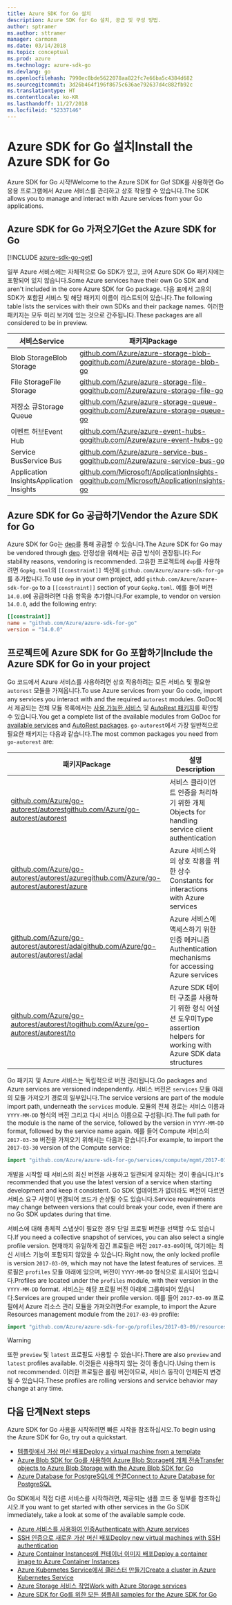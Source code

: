 ```yaml
---
title: Azure SDK for Go 설치
description: Azure SDK for Go 설치, 공급 및 구성 방법.
author: sptramer
ms.author: sttramer
manager: carmonm
ms.date: 03/14/2018
ms.topic: conceptual
ms.prod: azure
ms.technology: azure-sdk-go
ms.devlang: go
ms.openlocfilehash: 7990ec8bde5622078aa822fc7e66ba5c4384d682
ms.sourcegitcommit: 3d26b464f196f8675c636ae792637d4c882fb92c
ms.translationtype: HT
ms.contentlocale: ko-KR
ms.lasthandoff: 11/27/2018
ms.locfileid: "52337146"
---
```

# <a name="install-the-azure-sdk-for-go"></a><span data-ttu-id="bdfdf-103">Azure SDK for Go 설치</span><span class="sxs-lookup"><span data-stu-id="bdfdf-103">Install the Azure SDK for Go</span></span>

<span data-ttu-id="bdfdf-104">Azure SDK for Go 시작!</span><span class="sxs-lookup"><span data-stu-id="bdfdf-104">Welcome to the Azure SDK for Go!</span></span> <span data-ttu-id="bdfdf-105">SDK를 사용하면 Go 응용 프로그램에서 Azure 서비스를 관리하고 상호 작용할 수 있습니다.</span><span class="sxs-lookup"><span data-stu-id="bdfdf-105">The SDK allows you to manage and interact with Azure services from your Go applications.</span></span>

## <a name="get-the-azure-sdk-for-go"></a><span data-ttu-id="bdfdf-106">Azure SDK for Go 가져오기</span><span class="sxs-lookup"><span data-stu-id="bdfdf-106">Get the Azure SDK for Go</span></span>

[!INCLUDE [azure-sdk-go-get](includes/azure-sdk-go-get.md)]

<span data-ttu-id="bdfdf-107">일부 Azure 서비스에는 자체적으로 Go SDK가 있고, 코어 Azure SDK Go 패키지에는 포함되어 있지 않습니다.</span><span class="sxs-lookup"><span data-stu-id="bdfdf-107">Some Azure services have their own Go SDK and aren't included in the core Azure SDK for Go package.</span></span> <span data-ttu-id="bdfdf-108">다음 표에서 고유의 SDK가 포함된 서비스 및 해당 패키지 이름이 리스트되어 있습니다.</span><span class="sxs-lookup"><span data-stu-id="bdfdf-108">The following table lists the services with their own SDKs and their package names.</span></span> <span data-ttu-id="bdfdf-109">이러한 패키지는 모두 미리 보기에 있는 것으로 간주됩니다.</span><span class="sxs-lookup"><span data-stu-id="bdfdf-109">These packages are all considered to be in preview.</span></span>

| <span data-ttu-id="bdfdf-110">서비스</span><span class="sxs-lookup"><span data-stu-id="bdfdf-110">Service</span></span> | <span data-ttu-id="bdfdf-111">패키지</span><span class="sxs-lookup"><span data-stu-id="bdfdf-111">Package</span></span> |
|---------|---------|
| <span data-ttu-id="bdfdf-112">Blob Storage</span><span class="sxs-lookup"><span data-stu-id="bdfdf-112">Blob Storage</span></span> | [<span data-ttu-id="bdfdf-113">github.com/Azure/azure-storage-blob-go</span><span class="sxs-lookup"><span data-stu-id="bdfdf-113">github.com/Azure/azure-storage-blob-go</span></span>](https://github.com/Azure/azure-storage-blob-go) |
| <span data-ttu-id="bdfdf-114">File Storage</span><span class="sxs-lookup"><span data-stu-id="bdfdf-114">File Storage</span></span> | [<span data-ttu-id="bdfdf-115">github.com/Azure/azure-storage-file-go</span><span class="sxs-lookup"><span data-stu-id="bdfdf-115">github.com/Azure/azure-storage-file-go</span></span>](https://github.com/Azure/azure-storage-file-go) |
| <span data-ttu-id="bdfdf-116">저장소 큐</span><span class="sxs-lookup"><span data-stu-id="bdfdf-116">Storage Queue</span></span> | [<span data-ttu-id="bdfdf-117">github.com/Azure/azure-storage-queue-go</span><span class="sxs-lookup"><span data-stu-id="bdfdf-117">github.com/Azure/azure-storage-queue-go</span></span>](https://github.com/Azure/azure-storage-queue-go) |
| <span data-ttu-id="bdfdf-118">이벤트 허브</span><span class="sxs-lookup"><span data-stu-id="bdfdf-118">Event Hub</span></span> | [<span data-ttu-id="bdfdf-119">github.com/Azure/azure-event-hubs-go</span><span class="sxs-lookup"><span data-stu-id="bdfdf-119">github.com/Azure/azure-event-hubs-go</span></span>](https://github.com/Azure/azure-event-hubs-go) |
| <span data-ttu-id="bdfdf-120">Service Bus</span><span class="sxs-lookup"><span data-stu-id="bdfdf-120">Service Bus</span></span> | [<span data-ttu-id="bdfdf-121">github.com/Azure/azure-service-bus-go</span><span class="sxs-lookup"><span data-stu-id="bdfdf-121">github.com/Azure/azure-service-bus-go</span></span>](https://github.com/Azure/azure-service-bus-go) |
| <span data-ttu-id="bdfdf-122">Application Insights</span><span class="sxs-lookup"><span data-stu-id="bdfdf-122">Application Insights</span></span> | [<span data-ttu-id="bdfdf-123">github.com/Microsoft/ApplicationInsights-go</span><span class="sxs-lookup"><span data-stu-id="bdfdf-123">github.com/Microsoft/ApplicationInsights-go</span></span>](https://github.com/Microsoft/ApplicationInsights-go) |

## <a name="vendor-the-azure-sdk-for-go"></a><span data-ttu-id="bdfdf-124">Azure SDK for Go 공급하기</span><span class="sxs-lookup"><span data-stu-id="bdfdf-124">Vendor the Azure SDK for Go</span></span>

<span data-ttu-id="bdfdf-125">Azure SDK for Go는 [dep](https://github.com/golang/dep)를 통해 공급할 수 있습니다.</span><span class="sxs-lookup"><span data-stu-id="bdfdf-125">The Azure SDK for Go may be vendored through [dep](https://github.com/golang/dep).</span></span> <span data-ttu-id="bdfdf-126">안정성을 위해서는 공급 방식이 권장됩니다.</span><span class="sxs-lookup"><span data-stu-id="bdfdf-126">For stability reasons, vendoring is recommended.</span></span> <span data-ttu-id="bdfdf-127">고유한 프로젝트에 `dep`를 사용하려면 `Gopkg.toml`의 `[[constraint]]` 섹션에 `github.com/Azure/azure-sdk-for-go`를 추가합니다.</span><span class="sxs-lookup"><span data-stu-id="bdfdf-127">To use `dep` in your own project, add `github.com/Azure/azure-sdk-for-go` to a `[[constraint]]` section of your `Gopkg.toml`.</span></span> <span data-ttu-id="bdfdf-128">예를 들어 버전 `14.0.0`에 공급하려면 다음 항목을 추가합니다.</span><span class="sxs-lookup"><span data-stu-id="bdfdf-128">For example, to vendor on version `14.0.0`, add the following entry:</span></span>

```toml
[[constraint]]
name = "github.com/Azure/azure-sdk-for-go"
version = "14.0.0"
```

## <a name="include-the-azure-sdk-for-go-in-your-project"></a><span data-ttu-id="bdfdf-129">프로젝트에 Azure SDK for Go 포함하기</span><span class="sxs-lookup"><span data-stu-id="bdfdf-129">Include the Azure SDK for Go in your project</span></span>

<span data-ttu-id="bdfdf-130">Go 코드에서 Azure 서비스를 사용하려면 상호 작용하려는 모든 서비스 및 필요한 `autorest` 모듈을 가져옵니다.</span><span class="sxs-lookup"><span data-stu-id="bdfdf-130">To use Azure services from your Go code, import any services you interact with and the required `autorest` modules.</span></span>
<span data-ttu-id="bdfdf-131">GoDoc에서 제공되는 전체 모듈 목록에서는 [사용 가능한 서비스](https://godoc.org/github.com/Azure/azure-sdk-for-go) 및 [AutoRest 패키지](https://godoc.org/github.com/Azure/go-autorest)를 확인할 수 있습니다.</span><span class="sxs-lookup"><span data-stu-id="bdfdf-131">You get a complete list of the available modules from GoDoc for [available services](https://godoc.org/github.com/Azure/azure-sdk-for-go) and [AutoRest packages](https://godoc.org/github.com/Azure/go-autorest).</span></span> <span data-ttu-id="bdfdf-132">`go-autorest`에서 가장 일반적으로 필요한 패키지는 다음과 같습니다.</span><span class="sxs-lookup"><span data-stu-id="bdfdf-132">The most common packages you need from `go-autorest` are:</span></span>

| <span data-ttu-id="bdfdf-133">패키지</span><span class="sxs-lookup"><span data-stu-id="bdfdf-133">Package</span></span> | <span data-ttu-id="bdfdf-134">설명</span><span class="sxs-lookup"><span data-stu-id="bdfdf-134">Description</span></span> |
|---------|-------------|
| <span data-ttu-id="bdfdf-135">[github.com/Azure/go-autorest/autorest][autorest]</span><span class="sxs-lookup"><span data-stu-id="bdfdf-135">[github.com/Azure/go-autorest/autorest][autorest]</span></span> | <span data-ttu-id="bdfdf-136">서비스 클라이언트 인증을 처리하기 위한 개체</span><span class="sxs-lookup"><span data-stu-id="bdfdf-136">Objects for handling service client authentication</span></span> |
| <span data-ttu-id="bdfdf-137">[github.com/Azure/go-autorest/autorest/azure][autorest/azure]</span><span class="sxs-lookup"><span data-stu-id="bdfdf-137">[github.com/Azure/go-autorest/autorest/azure][autorest/azure]</span></span> | <span data-ttu-id="bdfdf-138">Azure 서비스와의 상호 작용을 위한 상수</span><span class="sxs-lookup"><span data-stu-id="bdfdf-138">Constants for interactions with Azure services</span></span> |
| <span data-ttu-id="bdfdf-139">[github.com/Azure/go-autorest/autorest/adal][autorest/adal]</span><span class="sxs-lookup"><span data-stu-id="bdfdf-139">[github.com/Azure/go-autorest/autorest/adal][autorest/adal]</span></span> | <span data-ttu-id="bdfdf-140">Azure 서비스에 액세스하기 위한 인증 메커니즘</span><span class="sxs-lookup"><span data-stu-id="bdfdf-140">Authentication mechanisms for accessing Azure services</span></span> |
| <span data-ttu-id="bdfdf-141">[github.com/Azure/go-autorest/autorest/to][autorest/to]</span><span class="sxs-lookup"><span data-stu-id="bdfdf-141">[github.com/Azure/go-autorest/autorest/to][autorest/to]</span></span> | <span data-ttu-id="bdfdf-142">Azure SDK 데이터 구조를 사용하기 위한 형식 어설션 도우미</span><span class="sxs-lookup"><span data-stu-id="bdfdf-142">Type assertion helpers for working with Azure SDK data structures</span></span> |

[autorest]: https://godoc.org/github.com/Azure/go-autorest/autorest
[autorest/azure]: https://godoc.org/github.com/Azure/go-autorest/autorest/azure
[autorest/adal]: https://godoc.org/github.com/Azure/go-autorest/autorest/adal
[autorest/to]: https://godoc.org/github.com/Azure/go-autorest/autorest/to

<span data-ttu-id="bdfdf-143">Go 패키지 및 Azure 서비스는 독립적으로 버전 관리됩니다.</span><span class="sxs-lookup"><span data-stu-id="bdfdf-143">Go packages and Azure services are versioned independently.</span></span> <span data-ttu-id="bdfdf-144">서비스 버전은 `services` 모듈 아래의 모듈 가져오기 경로의 일부입니다.</span><span class="sxs-lookup"><span data-stu-id="bdfdf-144">The service versions are part of the module import path, underneath the `services` module.</span></span> <span data-ttu-id="bdfdf-145">모듈의 전체 경로는 서비스 이름과 `YYYY-MM-DD` 형식의 버전 그리고 다시 서비스 이름으로 구성됩니다.</span><span class="sxs-lookup"><span data-stu-id="bdfdf-145">The full path for the module is the name of the service, followed by the version in `YYYY-MM-DD` format, followed by the service name again.</span></span> <span data-ttu-id="bdfdf-146">예를 들어 Compute 서비스의 `2017-03-30` 버전을 가져오기 위해서는 다음과 같습니다.</span><span class="sxs-lookup"><span data-stu-id="bdfdf-146">For example, to import the `2017-03-30` version of the Compute service:</span></span>

```go
import "github.com/Azure/azure-sdk-for-go/services/compute/mgmt/2017-03-30/compute"
```

<span data-ttu-id="bdfdf-147">개발을 시작할 때 서비스의 최신 버전을 사용하고 일관되게 유지하는 것이 좋습니다.</span><span class="sxs-lookup"><span data-stu-id="bdfdf-147">It's recommended that you use the latest version of a service when starting development and keep it consistent.</span></span>
<span data-ttu-id="bdfdf-148">Go SDK 업데이트가 없더라도 버전이 다르면 서비스 요구 사항이 변경되어 코드가 손상될 수도 있습니다.</span><span class="sxs-lookup"><span data-stu-id="bdfdf-148">Service requirements may change between versions that could break your code, even if there are no Go SDK updates during that time.</span></span>

<span data-ttu-id="bdfdf-149">서비스에 대해 총체적 스냅샷이 필요한 경우 단일 프로필 버전을 선택할 수도 있습니다.</span><span class="sxs-lookup"><span data-stu-id="bdfdf-149">If you need a collective snapshot of services, you can also select a single profile version.</span></span> <span data-ttu-id="bdfdf-150">현재까지 유일하게 잠긴 프로필은 버전 `2017-03-09`이며, 여기에는 최신 서비스 기능이 포함되지 않았을 수 있습니다.</span><span class="sxs-lookup"><span data-stu-id="bdfdf-150">Right now, the only locked profile is version `2017-03-09`, which may not have the latest features of services.</span></span> <span data-ttu-id="bdfdf-151">프로필은 `profiles` 모듈 아래에 있으며, 버전이 `YYYY-MM-DD` 형식으로 표시되어 있습니다.</span><span class="sxs-lookup"><span data-stu-id="bdfdf-151">Profiles are located under the `profiles` module, with their version in the `YYYY-MM-DD` format.</span></span> <span data-ttu-id="bdfdf-152">서비스는 해당 프로필 버전 아래에 그룹화되어 있습니다.</span><span class="sxs-lookup"><span data-stu-id="bdfdf-152">Services are grouped under their profile version.</span></span> <span data-ttu-id="bdfdf-153">예를 들어 `2017-03-09` 프로필에서 Azure 리소스 관리 모듈을 가져오려면:</span><span class="sxs-lookup"><span data-stu-id="bdfdf-153">For example, to import the Azure Resources management module from the `2017-03-09` profile:</span></span>

```go
import "github.com/Azure/azure-sdk-for-go/profiles/2017-03-09/resources/mgmt/resources"
```

> [!WARNING]
> <span data-ttu-id="bdfdf-154">또한 `preview` 및 `latest` 프로필도 사용할 수 있습니다.</span><span class="sxs-lookup"><span data-stu-id="bdfdf-154">There are also `preview` and `latest` profiles available.</span></span> <span data-ttu-id="bdfdf-155">이것들은 사용하지 않는 것이 좋습니다.</span><span class="sxs-lookup"><span data-stu-id="bdfdf-155">Using them is not recommended.</span></span> <span data-ttu-id="bdfdf-156">이러한 프로필은 롤링 버전이므로, 서비스 동작이 언제든지 변경될 수 있습니다.</span><span class="sxs-lookup"><span data-stu-id="bdfdf-156">These profiles are rolling versions and service behavior may change at any time.</span></span>

## <a name="next-steps"></a><span data-ttu-id="bdfdf-157">다음 단계</span><span class="sxs-lookup"><span data-stu-id="bdfdf-157">Next steps</span></span>

<span data-ttu-id="bdfdf-158">Azure SDK for Go 사용을 시작하려면 빠른 시작을 참조하십시오.</span><span class="sxs-lookup"><span data-stu-id="bdfdf-158">To begin using the Azure SDK for Go, try out a quickstart.</span></span>

* [<span data-ttu-id="bdfdf-159">템플릿에서 가상 머신 배포</span><span class="sxs-lookup"><span data-stu-id="bdfdf-159">Deploy a virtual machine from a template</span></span>](azure-sdk-go-qs-vm.md)
* [<span data-ttu-id="bdfdf-160">Azure Blob SDK for Go를 사용하여 Azure Blob Storage에 개체 전송</span><span class="sxs-lookup"><span data-stu-id="bdfdf-160">Transfer objects to Azure Blob Storage with the Azure Blob SDK for Go</span></span>](/azure/storage/blobs/storage-quickstart-blobs-go?toc=%2fgo%2fazure%2ftoc.json)
* [<span data-ttu-id="bdfdf-161">Azure Database for PostgreSQL에 연결</span><span class="sxs-lookup"><span data-stu-id="bdfdf-161">Connect to Azure Database for PostgreSQL</span></span>](/azure/postgresql/connect-go?toc=%2fgo%2fazure%2ftoc.json)

<span data-ttu-id="bdfdf-162">Go SDK에서 직접 다른 서비스를 시작하려면, 제공되는 샘플 코드 중 일부를 참조하십시오.</span><span class="sxs-lookup"><span data-stu-id="bdfdf-162">If you want to get started with other services in the Go SDK immediately, take a look at some of the available sample code.</span></span>

* [<span data-ttu-id="bdfdf-163">Azure 서비스를 사용하여 인증</span><span class="sxs-lookup"><span data-stu-id="bdfdf-163">Authenticate with Azure services</span></span>](https://github.com/Azure-Samples/azure-sdk-for-go-samples/tree/master/internal/iam)
* [<span data-ttu-id="bdfdf-164">SSH 인증으로 새로운 가상 머신 배포</span><span class="sxs-lookup"><span data-stu-id="bdfdf-164">Deploy new virtual machines with SSH authentication</span></span>](https://github.com/Azure-Samples/azure-sdk-for-go-samples/tree/master/compute)
* [<span data-ttu-id="bdfdf-165">Azure Container Instances에 컨테이너 이미지 배포</span><span class="sxs-lookup"><span data-stu-id="bdfdf-165">Deploy a container image to Azure Container Instances</span></span>](https://github.com/Azure-Samples/azure-sdk-for-go-samples/tree/master/containerinstance)
* [<span data-ttu-id="bdfdf-166">Azure Kubernetes Service에서 클러스터 만들기</span><span class="sxs-lookup"><span data-stu-id="bdfdf-166">Create a cluster in Azure Kubernetes Service</span></span>](https://github.com/Azure-Samples/azure-sdk-for-go-samples/tree/master/containerservice)
* [<span data-ttu-id="bdfdf-167">Azure Storage 서비스 작업</span><span class="sxs-lookup"><span data-stu-id="bdfdf-167">Work with Azure Storage services</span></span>](https://github.com/Azure-Samples/azure-sdk-for-go-samples/tree/master/storage)
* [<span data-ttu-id="bdfdf-168">Azure SDK for Go를 위한 모든 샘플</span><span class="sxs-lookup"><span data-stu-id="bdfdf-168">All samples for the Azure SDK for Go</span></span>](https://github.com/azure-samples/azure-sdk-for-go-samples)
